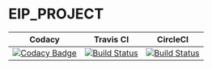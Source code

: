 # EIP_PROJECT

| Codacy | Travis CI | CircleCI|
|:--------:|:------:| :------:|
| [![Codacy Badge](https://api.codacy.com/project/badge/Grade/ad4df365f6d840b2965079e4e25d062d)](https://www.codacy.com/app/FlorianeProg/EIP_PROJECT?utm_source=github.com&amp;utm_medium=referral&amp;utm_content=Zerekiel/EIP_PROJECT&amp;utm_campaign=Badge_Grade) | [![Build Status](https://travis-ci.org/Zerekiel/EIP_PROJECT.svg?branch=master)](https://travis-ci.org/Zerekiel/EIP_PROJECT) | [![Build Status](http://circleci-badges-max.herokuapp.com/img/Zerekiel/EIP_PROJECT?token=78914e00d442ebfb20bc19ed6dabcb07f53e5c18)](https://circleci.com/gh/Zerekiel/EIP_PROJECT) |
